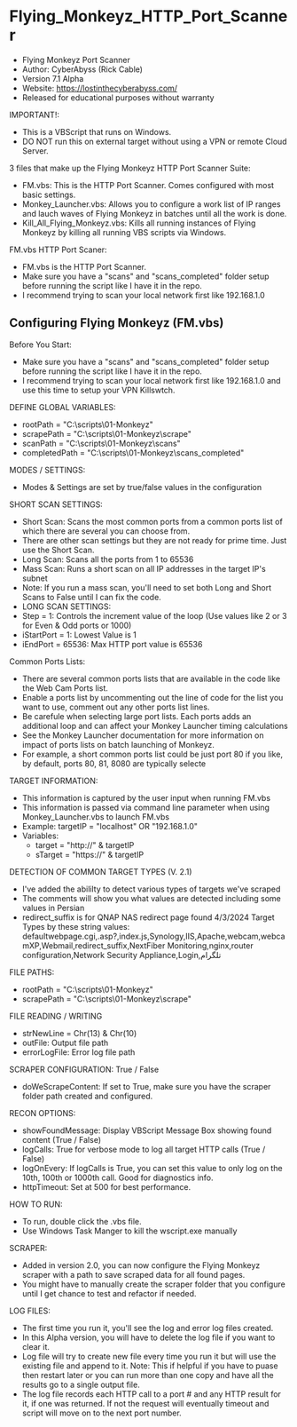 # Flying_Monkeyz_HTTP_Port_Scanner
  - Flying Monkeyz Port Scanner
  - Author: CyberAbyss (Rick Cable)
  - Version 7.1 Alpha
  - Website: https://lostinthecyberabyss.com/
  - Released for educational purposes without warranty

IMPORTANT!:
  - This is a VBScript that runs on Windows.
  - DO NOT run this on external target without using a VPN or remote Cloud Server.

3 files that make up the Flying Monkeyz HTTP Port Scanner Suite:
  - FM.vbs: This is the HTTP Port Scanner. Comes configured with most basic settings.
  - Monkey_Launcher.vbs: Allows you to configure a work list of IP ranges and lauch waves of Flying Monkeyz in batches until all the work is done.
  - Kill_All_Flying_Monkeyz.vbs: Kills all running instances of Flying Monkeyz by killing all running VBS scripts via Windows.

FM.vbs HTTP Port Scaner:
  - FM.vbs is the HTTP Port Scanner. 
  - Make sure you have a "scans" and "scans_completed" folder setup before running the script like I have it in the repo.
  - I recommend trying to scan your local network first like 192.168.1.0

## Configuring Flying Monkeyz (FM.vbs)

Before You Start:
  - Make sure you have a "scans" and "scans_completed" folder setup before running the script like I have it in the repo.
  - I recommend trying to scan your local network first like 192.168.1.0 and use this time to setup your VPN Killswtch.

DEFINE GLOBAL VARIABLES:
- rootPath = "C:\scripts\01-Monkeyz"
- scrapePath = "C:\scripts\01-Monkeyz\scrape\"
- scanPath = "C:\scripts\01-Monkeyz\scans\"
- completedPath = "C:\scripts\01-Monkeyz\scans_completed\"
 
MODES / SETTINGS: 
- Modes & Settings are set by true/false values in the configuration 

SHORT SCAN SETTINGS:
- Short Scan: Scans the most common ports from a common ports list of which there are several you can choose from.
- There are other scan settings but they are not ready for prime time. Just use the Short Scan.
- Long Scan: Scans all the ports from 1 to 65536
- Mass Scan: Runs a short scan on all IP addresses in the target IP's subnet
- Note: If you run a mass scan, you'll need to set both Long and Short Scans to False until I can fix the code.
- LONG SCAN SETTINGS:
- Step = 1: Controls the increment value of the loop (Use values like 2 or 3 for Even & Odd ports or 1000)
- iStartPort = 1: Lowest Value is 1
- iEndPort = 65536: Max HTTP port value is 65536

Common Ports Lists:
- There are several common ports lists that are available in the code like the Web Cam Ports list.
- Enable a ports list by uncommenting out the line of code for the list you want to use, comment out any other ports list lines.
- Be carefule when selecting large port lists. Each ports adds an additional loop and can affect your Monkey Launcher timing calculations
- See the Monkey Launcher documentation for more information on impact of ports lists on batch launching of Monkeyz.
- For example, a short common ports list could be just port 80 if you like, by default, ports 80, 81, 8080 are typically selecte

TARGET INFORMATION:
- This information is captured by the user input when running FM.vbs
- This information is passed via command line parameter when using Monkey_Launcher.vbs to launch FM.vbs
- Example: targetIP = "localhost" OR "192.168.1.0"
- Variables:
  - target = "http://" & targetIP
  - sTarget = "https://" & targetIP

DETECTION OF COMMON TARGET TYPES (V. 2.1)
- I've added the abililty to detect various types of targets we've scraped
- The comments will show you what values are detected including some values in Persian
- redirect_suffix is for QNAP NAS redirect page found 4/3/2024
Target Types by these string values: defaultwebpage.cgi,.asp?,index.js,Synology,IIS,Apache,webcam,webcamXP,Webmail,redirect_suffix,NextFiber Monitoring,nginx,router configuration,Network Security Appliance,Login,تلگرام

FILE PATHS:
- rootPath = "C:\scripts\01-Monkeyz"
- scrapePath = "C:\scripts\01-Monkeyz\scrape\"

FILE READING / WRITING
- strNewLine = Chr(13) & Chr(10)
- outFile: Output file path
- errorLogFile: Error log file path

SCRAPER CONFIGURATION: True / False
- doWeScrapeContent: If set to True, make sure you have the scraper folder path created and configured.

RECON OPTIONS:
- showFoundMessage: Display VBScript Message Box showing found content (True / False)
- logCalls: True for verbose mode to log all target HTTP calls (True / False)
- logOnEvery: If logCalls is True, you can set this value to only log on the 10th, 100th or 1000th call. Good for diagnostics info.
- httpTimeout: Set at 500 for best performance.

HOW TO RUN:
  - To run, double click the .vbs file.
  - Use Windows Task Manger to kill the wscript.exe manually

SCRAPER:
  - Added in version 2.0, you can now configure the Flying Monkeyz scraper with a path to save scraped data for all found pages.
  - You might have to manually create the scraper folder that you configure until I get chance to test and refactor if needed.

LOG FILES:
  - The first time you run it, you'll see the log and error log files created. 
  - In this Alpha version, you will have to delete the log file if you want to clear it. 
  - Log file will try to create new file every time you run it but will use the existing file and append to it. 
    Note: This if helpful if you have to puase then restart later or you can run more than one copy and have all the results go to a single output file.
  - The log file records each HTTP call to a port # and any HTTP result for it, if one was returned. If not the request will eventually timeout and script will             move on to the next port number. 


